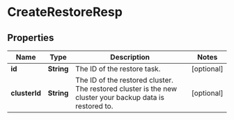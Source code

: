 
# CreateRestoreResp

## Properties
Name | Type | Description | Notes
------------ | ------------- | ------------- | -------------
**id** | **String** | The ID of the restore task. |  [optional]
**clusterId** | **String** | The ID of the restored cluster. The restored cluster is the new cluster your backup data is restored to. |  [optional]




